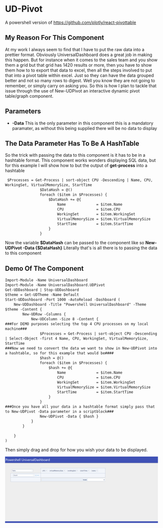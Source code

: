 # UD-Pivot
A powershell version of https://github.com/plotly/react-pivottable

## My Reason For This Component

At my work I always seem to find that I have to put the raw data into a prettier format.  Obviously UniversalDashboard 
does a great job in making this happen.  But for instance when it comes to the sales team and you show them a grid 
but that grid has 1420 results or more, then you have to show them how to to export that data to excel, then all the 
steps involved to put that into a pivot table within excel. Just so they can have the data grouped better and not so
many rows to digest. Well you know they are not going to remember, or simply carry on asking you. So this is how I plan
to tackle that issue through the use of New-UDPivot an interactive dynamic pivot table/graph component.

## Parameters

* **-Data** This is the only parameter in this component this is a mandatory paramater, as without this being supplied there will be no data to display

## The Data Parameter Has To Be A HashTable

So the trick with passing the data to this component is it has to be in a hashtable format. This component works wonders
displaying SQL data, but for this example I will show how to but the output of **get-process** into a hashtable

```
 $Processes = Get-Process | sort-object CPU -Descending | Name, CPU, WorkingSet, VirtualMemorySize, StartTime
                $DataHash = @()
                foreach ($item in $Processes) {
                    $DataHash += @{
                        Name              = $item.Name
                        CPU               = $item.CPU
                        WorkingSet        = $item.WorkingSet
                        VirtualMemorySize = $item.VirtualMemorySize
                        StartTime         = $item.StartTime
                    }
                }
```
Now the variable **$DataHash** can be passed to the component like so
**New-UDPivot -Data {$DataHash}**
Literally that's is all there is to passing the data to this component

## Demo Of The Component

```
Import-Module -Name UniversalDashboard
Import-Module -Name UniversalDashboard.UDPivot
Get-UDDashboard | Stop-UDDashboard
$theme = Get-UDTheme -Name Default
Start-UDDashboard -Port 1000 -AutoReload -Dashboard (
    New-UDDashboard -Title "Powershell UniversalDashboard" -Theme $theme -Content {
        New-UDRow -Columns {
            New-UDColumn -Size 8 -Content {
###For DEMO purposes selecting the top 4 CPU processes on my local machine###            
                $Processes = Get-Process | sort-object CPU -Descending | Select-Object -first 4 Name, CPU, WorkingSet, VirtualMemorySize, StartTime
###Now we need to convert the data we want to show in New-UDPivot into a hashtable, so for this example that would be####
                $hash = @()
                foreach ($item in $Processes) {
                    $hash += @{
                        Name              = $item.Name
                        CPU               = $item.CPU
                        WorkingSet        = $item.WorkingSet
                        VirtualMemorySize = $item.VirtualMemorySize
                        StartTime         = $item.StartTime
                    }
                }
###Once you have all your data in a hashtable format simply pass that to New-UDPivot -Data parameter in a scriptblock###
                New-UDPivot -Data { $hash }
            }
        }

    }
)
```

Then simply drag and drop for how you wish your data to be displayed.

![placeholder](https://github.com/psDevUK/UD-Pivot/blob/master/pivot3.gif "Example")
